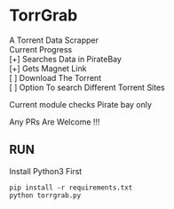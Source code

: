 # TorrGrab
A Torrent Data Scrapper
<br>
Current Progress  <br>
[+] Searches Data in PirateBay  <br>
[+] Gets Magnet Link  <br>
[ ] Download The Torrent  <br>
[ ] Option To search Different Torrent Sites  <br>


Current module checks Pirate bay only


Any PRs Are Welcome !!!


## RUN


Install Python3 First

```
pip install -r requirements.txt
python torrgrab.py

```
